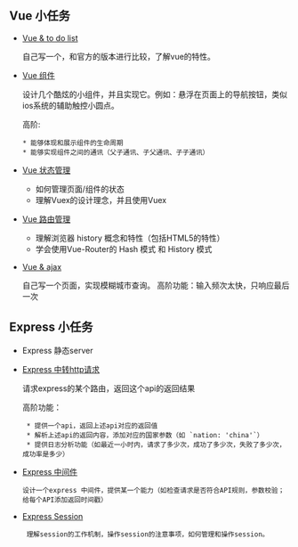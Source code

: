 ## Vue 小任务

* [Vue & to do list](./src/pages/vue-todo-list/index.vue)

  自己写一个，和官方的版本进行比较，了解vue的特性。

* [Vue 组件](./src/components)

  设计几个酷炫的小组件，并且实现它。例如：悬浮在页面上的导航按钮，类似ios系统的辅助触控小圆点。

  高阶:

      * 能够体现和展示组件的生命周期
      * 能够实现组件之间的通讯（父子通讯、子父通讯、子子通讯）

* [Vue 状态管理](./src/pages/vue-component/index.vue)

    * 如何管理页面/组件的状态
    * 理解Vuex的设计理念，并且使用Vuex

* [Vue 路由管理](./src/router/index.js)

    * 理解浏览器 history 概念和特性（包括HTML5的特性）
    * 学会使用Vue-Router的 Hash 模式 和 History 模式

* [Vue & ajax](./src/pages/vue-query/index.vue)

  自己写一个页面，实现模糊城市查询。
  高阶功能：输入频次太快，只响应最后一次

## Express 小任务

* Express 静态server

* [Express 中转http请求](./src/pages/express-query/index.vue)

  请求express的某个路由，返回这个api的返回结果

  高阶功能：

       * 提供一个api，返回上述api对应的返回值
       * 解析上述api的返回内容，添加对应的国家参数（如 `nation: 'china'`）
       * 提供日志分析功能（如最近一小时内，请求了多少次，成功了多少次，失败了多少次，成功率是多少）

* [Express 中间件](./src/pages/express-middleware/index.vue)

      设计一个express 中间件，提供某一个能力（如检查请求是否符合API规则，参数校验；给每个API添加返回时间戳）

* [Express Session](./src/pages/express-session/index.vue)

       理解session的工作机制，操作session的注意事项，如何管理和操作session。


  

